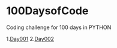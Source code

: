 # 100DaysofCode
Coding challenge for 100 days in PYTHON 

1.[Day001](Day001.md)
2.[Day002](Day002.md)
